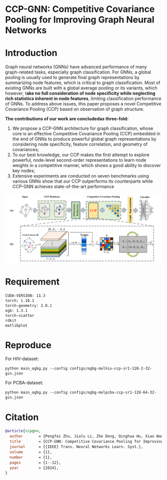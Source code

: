 # CCP-GNN: Competitive Covariance Pooling for Improving Graph Neural Networks

# Introduction
Graph neural networks (GNNs) have advanced performance of many graph-related tasks, especially graph classification. For GNNs, a global pooling is usually used to generate final graph representations by summarizing node features, which is critical to graph classification. Most of existing
GNNs are built with a global average pooling or its variants, which however, t**ake no full consideration of node specificity while neglecting rich statistics inherent in node features**, limiting classification performance of GNNs. To address above issues, this paper proposes a novel Competitive Covariance Pooling (CCP) based on observation of graph structure.

**The contributions of our work are concludedas three-fold:**
1. We propose a CCP-GNN architecture for graph classification, whose core is an effective Competitive Covariance Pooling (CCP) embedded in the end of GNNs to produce powerful global graph representations by considering node specificity, feature correlation, and geometry of covariances; 
1. To our best knowledge, our CCP makes the first attempt to explore powerful, node-level second-order representations to learn node weights in a competitive manner, which shows a good ability to discover key nodes; 
1. Extensive experiments are conducted on seven benchmarks using various GNNs show that our CCP outperforms its counterparts while CCP-GNN achieves state-of-the-art performance

![CCP-GNN Figure](figures/CCP-GNN.png)
# Requirement

```
CUDA-VERSION: 11.3
torch: 1.10.1
torch-geometry: 2.0.1
ogb: 1.3.1
torch-scatter
rdkit
matlibplot
```
# Reproduce
For HIV-dataset:

```Shell
python main_ogbg.py --config configs/ogbg-molhiv-ccp-sr1-128-2-32-gin.json
```

For PCBA-dataset:

```Shell
python main_ogbg.py --config configs/ogbg-molpcba-ccp-sr1-128-64-32-gin.json
```

# Citation

```BibTeX
@article{ccpgnn,
  author       = {Pengfei Zhu, Jialu Li, Zhe Dong, Qinghua Hu, Xiao Wang, and Qilong Wang},
  title        = {CCP-GNN: Competitive Covariance Pooling for Improving Graph Neural Networks},
  journal      = {{IEEE} Trans. Neural Networks Learn. Syst.},
  volume       = {1},
  number       = {1},
  pages        = {1--12},
  year         = {2024},
}
```

